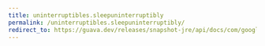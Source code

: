 ```yaml
---
title: uninterruptibles.sleepuninterruptibly
permalink: /uninterruptibles.sleepuninterruptibly/
redirect_to: https://guava.dev/releases/snapshot-jre/api/docs/com/google/common/util/concurrent/Uninterruptibles.html#sleepUninterruptibly-java.time.Duration-
---
```


